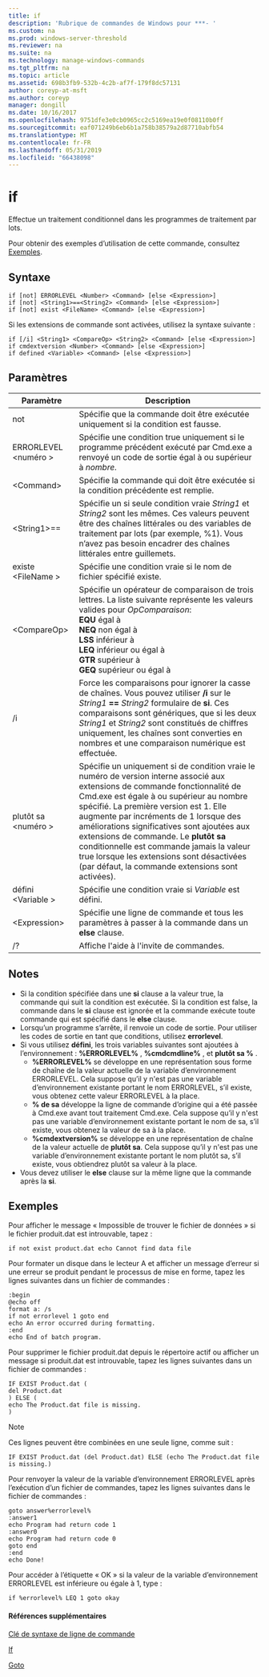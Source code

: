 ```yaml
---
title: if
description: 'Rubrique de commandes de Windows pour ***- '
ms.custom: na
ms.prod: windows-server-threshold
ms.reviewer: na
ms.suite: na
ms.technology: manage-windows-commands
ms.tgt_pltfrm: na
ms.topic: article
ms.assetid: 698b3fb9-532b-4c2b-af7f-179f8dc57131
author: coreyp-at-msft
ms.author: coreyp
manager: dongill
ms.date: 10/16/2017
ms.openlocfilehash: 9751dfe3e0cb0965cc2c5169ea19e0f08110b0ff
ms.sourcegitcommit: eaf071249b6eb6b1a758b38579a2d87710abfb54
ms.translationtype: MT
ms.contentlocale: fr-FR
ms.lasthandoff: 05/31/2019
ms.locfileid: "66438098"
---
```

# <a name="if"></a>if



Effectue un traitement conditionnel dans les programmes de traitement par lots.

Pour obtenir des exemples d’utilisation de cette commande, consultez [Exemples](#BKMK_examples).

## <a name="syntax"></a>Syntaxe

```
if [not] ERRORLEVEL <Number> <Command> [else <Expression>]
if [not] <String1>==<String2> <Command> [else <Expression>]
if [not] exist <FileName> <Command> [else <Expression>]
```
Si les extensions de commande sont activées, utilisez la syntaxe suivante :
```
if [/i] <String1> <CompareOp> <String2> <Command> [else <Expression>]
if cmdextversion <Number> <Command> [else <Expression>]
if defined <Variable> <Command> [else <Expression>]
```

## <a name="parameters"></a>Paramètres

|        Paramètre        |                                                                                                                                                                                                                Description                                                                                                                                                                                                                 |
|-------------------------|--------------------------------------------------------------------------------------------------------------------------------------------------------------------------------------------------------------------------------------------------------------------------------------------------------------------------------------------------------------------------------------------------------------------------------------------|
|           not           |                                                                                                                                                                              Spécifie que la commande doit être exécutée uniquement si la condition est fausse.                                                                                                                                                                              |
|  ERRORLEVEL \<numéro >   |                                                                                                                                                      Spécifie une condition true uniquement si le programme précédent exécuté par Cmd.exe a renvoyé un code de sortie égal à ou supérieur à *nombre*.                                                                                                                                                       |
|       \<Command>        |                                                                                                                                                                            Spécifie la commande qui doit être exécutée si la condition précédente est remplie.                                                                                                                                                                             |
|  \<String1>==<String2>  |                                                                                                             Spécifie un si seule condition vraie *String1* et *String2* sont les mêmes. Ces valeurs peuvent être des chaînes littérales ou des variables de traitement par lots (par exemple, %1). Vous n’avez pas besoin encadrer des chaînes littérales entre guillemets.                                                                                                              |
|    existe \<FileName >    |                                                                                                                                                                                       Spécifie une condition vraie si le nom de fichier spécifié existe.                                                                                                                                                                                        |
|      \<CompareOp>       |                                                                               Spécifie un opérateur de comparaison de trois lettres. La liste suivante représente les valeurs valides pour *OpComparaison*:</br>**EQU** égal à</br>**NEQ** non égal à</br>**LSS** inférieur à</br>**LEQ** inférieur ou égal à</br>**GTR** supérieur à</br>**GEQ** supérieur ou égal à                                                                                |
|           /i            |                                                            Force les comparaisons pour ignorer la casse de chaînes.  Vous pouvez utiliser **/i** sur le <em>String1</em> **==** <em>String2</em> formulaire de **si**. Ces comparaisons sont génériques, que si les deux *String1* et *String2* sont constitués de chiffres uniquement, les chaînes sont converties en nombres et une comparaison numérique est effectuée.                                                            |
| plutôt sa \<numéro > | Spécifie un uniquement si de condition vraie le numéro de version interne associé aux extensions de commande fonctionnalité de Cmd.exe est égale à ou supérieur au nombre spécifié. La première version est 1. Elle augmente par incréments de 1 lorsque des améliorations significatives sont ajoutées aux extensions de commande. Le **plutôt sa** conditionnelle est commande jamais la valeur true lorsque les extensions sont désactivées (par défaut, la commande extensions sont activées). |
|   défini \<Variable >   |                                                                                                                                                                                            Spécifie une condition vraie si *Variable* est défini.                                                                                                                                                                                            |
|      \<Expression>      |                                                                                                                                                                   Spécifie une ligne de commande et tous les paramètres à passer à la commande dans un **else** clause.                                                                                                                                                                   |
|           /?            |                                                                                                                                                                                                    Affiche l'aide à l'invite de commandes.                                                                                                                                                                                                    |

## <a name="remarks"></a>Notes

-   Si la condition spécifiée dans une **si** clause a la valeur true, la commande qui suit la condition est exécutée. Si la condition est false, la commande dans le **si** clause est ignorée et la commande exécute toute commande qui est spécifié dans le **else** clause.
-   Lorsqu’un programme s’arrête, il renvoie un code de sortie. Pour utiliser les codes de sortie en tant que conditions, utilisez **errorlevel**.
-   Si vous utilisez **défini**, les trois variables suivantes sont ajoutées à l’environnement : **%ERRORLEVEL%** , **%cmdcmdline%** , et **plutôt sa %** .  
    -   **%ERRORLEVEL%** se développe en une représentation sous forme de chaîne de la valeur actuelle de la variable d’environnement ERRORLEVEL. Cela suppose qu’il y n'est pas une variable d’environnement existante portant le nom ERRORLEVEL, s’il existe, vous obtenez cette valeur ERRORLEVEL à la place.
    -   **% de sa** développe la ligne de commande d’origine qui a été passée à Cmd.exe avant tout traitement Cmd.exe. Cela suppose qu’il y n'est pas une variable d’environnement existante portant le nom de sa, s’il existe, vous obtenez la valeur de sa à la place.
    -   **%cmdextversion%** se développe en une représentation de chaîne de la valeur actuelle de **plutôt sa**. Cela suppose qu’il y n'est pas une variable d’environnement existante portant le nom plutôt sa, s’il existe, vous obtiendrez plutôt sa valeur à la place.
-   Vous devez utiliser le **else** clause sur la même ligne que la commande après la **si**.

## <a name="BKMK_examples"></a>Exemples

Pour afficher le message « Impossible de trouver le fichier de données » si le fichier produit.dat est introuvable, tapez :
```
if not exist product.dat echo Cannot find data file 
```
Pour formater un disque dans le lecteur A et afficher un message d’erreur si une erreur se produit pendant le processus de mise en forme, tapez les lignes suivantes dans un fichier de commandes :
```
:begin
@echo off
format a: /s
if not errorlevel 1 goto end
echo An error occurred during formatting.
:end
echo End of batch program.
```
Pour supprimer le fichier produit.dat depuis le répertoire actif ou afficher un message si produit.dat est introuvable, tapez les lignes suivantes dans un fichier de commandes :
```
IF EXIST Product.dat (
del Product.dat
) ELSE (
echo The Product.dat file is missing.
)
```

> [!NOTE]
> Ces lignes peuvent être combinées en une seule ligne, comme suit :
> ```
> IF EXIST Product.dat (del Product.dat) ELSE (echo The Product.dat file is missing.)
> ```
> Pour renvoyer la valeur de la variable d’environnement ERRORLEVEL après l’exécution d’un fichier de commandes, tapez les lignes suivantes dans le fichier de commandes :
> ```
> goto answer%errorlevel%
> :answer1
> echo Program had return code 1
> :answer0
> echo Program had return code 0
> goto end
> :end
> echo Done! 
> ```
> Pour accéder à l’étiquette « OK » si la valeur de la variable d’environnement ERRORLEVEL est inférieure ou égale à 1, type :
> ```
> if %errorlevel% LEQ 1 goto okay
> ```

#### <a name="additional-references"></a>Références supplémentaires

[Clé de syntaxe de ligne de commande](command-line-syntax-key.md)

[If](if.md)

[Goto](goto.md)